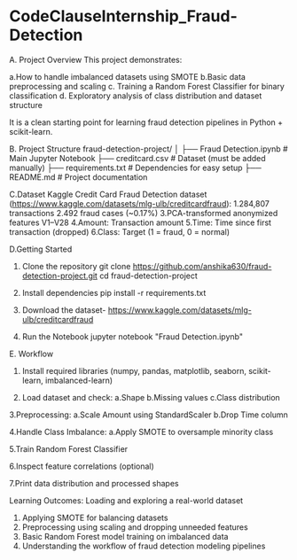 # CodeClauseInternship_Fraud-Detection

A. Project Overview
This project demonstrates:

a.How to handle imbalanced datasets using SMOTE
b.Basic data preprocessing and scaling
c. Training a Random Forest Classifier for binary classification
d. Exploratory analysis of class distribution and dataset structure

It is a clean starting point for learning fraud detection pipelines in Python + scikit-learn.

B. Project Structure
fraud-detection-project/
│
├── Fraud Detection.ipynb      # Main Jupyter Notebook
├── creditcard.csv             # Dataset (must be added manually)
├── requirements.txt           # Dependencies for easy setup
├── README.md                  # Project documentation

C.Dataset
Kaggle Credit Card Fraud Detection dataset (https://www.kaggle.com/datasets/mlg-ulb/creditcardfraud):
1.284,807 transactions
2.492 fraud cases (~0.17%)
3.PCA-transformed anonymized features V1–V28
4.Amount: Transaction amount
5.Time: Time since first transaction (dropped)
6.Class: Target (1 = fraud, 0 = normal)

D.Getting Started

1. Clone the repository
  git clone https://github.com/anshika630/fraud-detection-project.git
  cd fraud-detection-project

2. Install dependencies
   pip install -r requirements.txt

3. Download the dataset- https://www.kaggle.com/datasets/mlg-ulb/creditcardfraud

4. Run the Notebook
   jupyter notebook "Fraud Detection.ipynb"

E. Workflow

1. Install required libraries (numpy, pandas, matplotlib, seaborn, scikit-learn, imbalanced-learn)
   
2. Load dataset and check:
a.Shape
b.Missing values
c.Class distribution

3.Preprocessing:
a.Scale Amount using StandardScaler
b.Drop Time column

4.Handle Class Imbalance:
a.Apply SMOTE to oversample minority class

5.Train Random Forest Classifier

6.Inspect feature correlations (optional)

7.Print data distribution and processed shapes

Learning Outcomes:
Loading and exploring a real-world dataset
1. Applying SMOTE for balancing datasets
2. Preprocessing using scaling and dropping unneeded features
3. Basic Random Forest model training on imbalanced data
4. Understanding the workflow of fraud detection modeling pipelines

